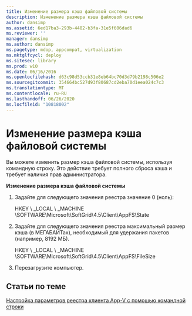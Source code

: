 ```yaml
---
title: Изменение размера кэша файловой системы
description: Изменение размера кэша файловой системы
author: dansimp
ms.assetid: 6ed17ba3-293b-4482-b3fa-31e5f606dad6
ms.reviewer: ''
manager: dansimp
ms.author: dansimp
ms.pagetype: mdop, appcompat, virtualization
ms.mktglfcycl: deploy
ms.sitesec: library
ms.prod: w10
ms.date: 06/16/2016
ms.openlocfilehash: d63c98d53ccb31e8eb64bc70d3d79b2198c506e2
ms.sourcegitcommit: 354664bc527d93f80687cd2eba70d1eea024c7c3
ms.translationtype: MT
ms.contentlocale: ru-RU
ms.lasthandoff: 06/26/2020
ms.locfileid: "10818002"
---
```

# Изменение размера кэша файловой системы


Вы можете изменить размер кэша файловой системы, используя командную строку. Это действие требует полного сброса кэша и требует наличия прав администратора.

**Изменение размера кэша файловой системы**

1.  Задайте для следующего значения реестра значение 0 (ноль):

    HKEY \ _LOCAL \ _MACHINE \\SOFTWARE\\Microsoft\\SoftGrid\\4.5\\Client\\AppFS\\State

2.  Задайте для следующего значения реестра максимальный размер кэша (в МЕГАБАЙТах), необходимый для удержания пакетов (например, 8192 МБ).

    HKEY \ _LOCAL \ _MACHINE \\SOFTWARE\\Microsoft\\SoftGrid\\4.5\\Client\\AppFS\\FileSize

3.  Перезагрузите компьютер.

## Статьи по теме


[Настройка параметров реестра клиента App-V с помощью командной строки](how-to-configure-the-app-v-client-registry-settings-by-using-the-command-line.md)

 

 





